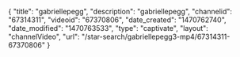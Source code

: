 {
    "title": "gabriellepegg",
    "description": "gabriellepegg",
    "channelid": "67314311",
    "videoid": "67370806",
    "date_created": "1470762740",
    "date_modified": "1470763533",
    "type": "captivate",
    "layout": "channelVideo",
    "url": "\/star-search\/gabriellepegg3-mp4\/67314311-67370806"
}